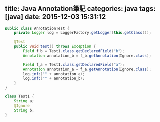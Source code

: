 title: Java Annotation筆記
categories: java
tags: [java]
date: 2015-12-03 15:31:12
---

<!-- more -->
``` java
public class AnnotationTest {
	private Logger log = LoggerFactory.getLogger(this.getClass());
	
	@Test
	public void test() throws Exception {
		Field f_b = Test1.class.getDeclaredField("b");
		Annotation annotation_b = f_b.getAnnotation(Ignore.class);
		
		Field f_a = Test1.class.getDeclaredField("a");
		Annotation annotation_a = f_a.getAnnotation(Ignore.class);
		log.info("" + annotation_a);
		log.info("" + annotation_b);
	}
}

class Test1 {
	String a;
	@Ignore
	String b;
}
```
